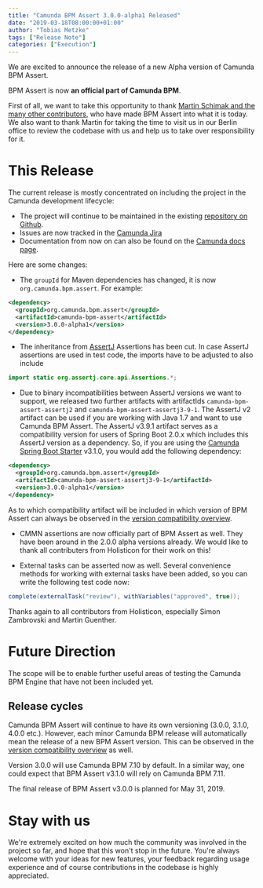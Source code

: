 ```yaml
---
title: "Camunda BPM Assert 3.0.0-alpha1 Released"
date: "2019-03-18T08:00:00+01:00"
author: "Tobias Metzke"
tags: ["Release Note"]
categories: ["Execution"]
---
```


We are excited to announce the release of a new Alpha version of Camunda BPM Assert.

BPM Assert is now **an official part of Camunda BPM**.

First of all, we want to take this opportunity to thank [Martin Schimak and the many other contributors](https://github.com/camunda/camunda-bpm-assert/graphs/contributors), who have made BPM Assert into what it is today. We also want to thank Martin for taking the time to visit us in our Berlin office to review the codebase with us and help us to take over responsibility for it.

# This Release

The current release is mostly concentrated on including the project in the Camunda development lifecycle:

* The project will continue to be maintained in the existing [repository on Github](https://github.com/camunda/camunda-bpm-assert).
* Issues are now tracked in the [Camunda Jira](https://app.camunda.com/jira/browse/CAM/component/14065)
* Documentation from now on can also be found on the [Camunda docs page](https://docs.camunda.org/manual/develop/user-guide/testing/#camunda-assertions).

Here are some changes:

* The `groupId` for Maven dependencies has changed, it is now `org.camunda.bpm.assert`. For example:
```xml
<dependency>
  <groupId>org.camunda.bpm.assert</groupId>
  <artifactId>camunda-bpm-assert</artifactId>
  <version>3.0.0-alpha1</version>
</dependency>
```

* The inheritance from [AssertJ](http://joel-costigliola.github.io/assertj/) Assertions has been cut. 
In case AssertJ assertions are used in test code, the imports have to be adjusted to also include
```java
import static org.assertj.core.api.Assertions.*;
```

* Due to binary incompatibilities between AssertJ versions we want to support, we released two further artifacts with 
artifactIds `camunda-bpm-assert-assertj2` and `camunda-bpm-assert-assertj3-9-1`. The AssertJ v2 artifact can be used if you are working with Java 1.7
and want to use Camunda BPM Assert. The AssertJ v3.9.1 artifact serves as a compatibility version for users of Spring Boot 2.0.x which includes this AssertJ version as a dependency.
So, if you are using the [Camunda Spring Boot Starter](https://docs.camunda.org/manual/develop/user-guide/spring-boot-integration/) v3.1.0, you would add the following dependency:
```xml
<dependency>
  <groupId>org.camunda.bpm.assert</groupId>
  <artifactId>camunda-bpm-assert-assertj3-9-1</artifactId>
  <version>3.0.0-alpha1</version>
</dependency>
```
As to which compatibility artifact will be included in which version of BPM Assert can always be observed in the [version compatibility overview](https://docs.camunda.org/manual/develop/user-guide/testing/#assertions-version-compatibility).

* CMMN assertions are now officially part of BPM Assert as well. They have been around in the 2.0.0 alpha versions already. 
We would like to thank all contributers from Holisticon for their work on this!

* External tasks can be asserted now as well. Several convenience methods for working with external tasks have been added, so you can write the following test code now:
```java
complete(externalTask("review"), withVariables("approved", true));
```
Thanks again to all contributors from Holisticon, especially Simon Zambrovski and Martin Guenther.


# Future Direction

The scope will be to enable further useful areas of testing the Camunda BPM Engine that have not been included yet.

## Release cycles

Camunda BPM Assert will continue to have its own versioning (3.0.0, 3.1.0, 4.0.0 etc.). However, each minor Camunda BPM release will automatically mean the release of 
a new BPM Assert version. This can be observed in the [version compatibility overview](https://docs.camunda.org/manual/develop/user-guide/testing/#assertions-version-compatibility) as well.

Version 3.0.0 will use Camunda BPM 7.10 by default. In a similar way, one could expect that BPM Assert v3.1.0 will rely on Camunda BPM 7.11.

The final release of BPM Assert v3.0.0 is planned for May 31, 2019.

# Stay with us

We're extremely excited on how much the community was involved in the project so far, and hope that this won't stop in the future. You're always welcome with your ideas for new features, your feedback regarding usage experience and of course contributions in the codebase is highly appreciated.